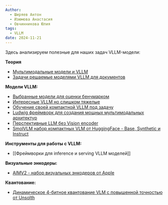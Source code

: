 ```yaml
---
Author:
  - Ширяев Антон
  - Изюмова Анастасия
  - Овчинникова Юлия
tags:
  - VLLM
date: 2024-11-21
---
```

Здесь анализируем полезные для наших задач VLLM-модели:

**Теория**
* [Мультимодальные модели и VLLM](Мультимодальные%20модели%20и%20VLLM.md)
* [Задачи решаемые моделями VLLM для документов](Задачи%20решаемые%20моделями%20VLLM%20для%20документов.md)

**Модели VLLM:**
* [Выбранные модели для оценки бенчмарком](Выбранные%20модели%20для%20оценки%20бенчмарком.md)
* [Интересные VLLM но слишком тяжелые](Интересные%20VLLM%20но%20слишком%20тяжелые.md)
* [Обучение своей компактной VLLM под задачу](Обучение%20своей%20компактной%20VLLM%20под%20задачу.md)
* [Ludwig фреймворк для создания мощных мультимодальных архитектур](Ludwig%20фреймворк%20для%20создания%20мощных%20мультимодальных%20архитектур.md)
* [Перспективные LLM без Vision encoder](Перспективные%20LLM%20без%20Vision%20encoder.md)
* [SmolVLM набор компактных VLM от HuggingFace - Base, Synthetic и Instruct](SmolVLM%20набор%20компактных%20VLM%20от%20HuggingFace%20-%20Base,%20Synthetic%20и%20Instruct.md)

**Инструменты для работы с VLLM:**
* [[Фреймворки для inference и serving VLLM моделей]]

**Визуальные энкодеры:**
* [AIMV2 - набор визуальных энкодеров от Apple](AIMV2%20-%20набор%20визуальных%20энкодеров%20от%20Apple.md)

**Квантование:**
* [Динамическое 4-битное квантование VLM с повышенной точностью от Unsolth](Динамическое%204-битное%20квантование%20VLM%20с%20повышенной%20точностью%20от%20Unsolth.md)



